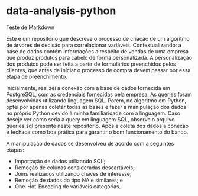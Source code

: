 # data-analysis-python

Teste de Markdown

Este é um repositório que descreve o processo de criação de um algoritmo de árvores de decisão para correlacionar variáveis. Contextualizando: a base de dados contém informações a respeito de vendas de uma empresa que produz produtos para cabelo de forma personalizada. A personalização dos produtos pode ser feita a partir de formulários preenchidos pelos clientes, que antes de iniciar o processo de compra devem passar por essa etapa de preenchimento.

Inicialmente, realizei a conexão com a base de dados fornecida em PostgreSQL, com as credenciais fornecidas pela empresa. As queries foram desenvolvidas utilizando linguagem SQL. Porém, no algoritmo em Python, optei por apenas coletar todas as bases e fazer a manipulação dos dados no próprio Python devido à minha familiaridade com a linguagem. Caso deseje ver como seria a query em linguagem SQL, observe o arquivo queries.sql presente neste repositório. Após a coleta dos dados a conexão é fechada como boa prática para garantir o bom funcionamento do banco.

A manipulação de dados se desenvolveu de acordo com a seguintes etapas:
- Importação de dados utilizando SQL;
- Remoção de colunas consideradas descartáveis;
- Joins realizados utilizando chaves de interesse;
- Remoção de dados do tipo NA e similares; e
- One-Hot-Encoding de variáveis categórias.